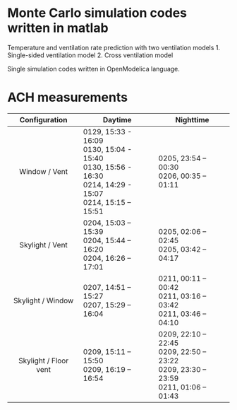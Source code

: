 # Monte Carlo simulation codes written in matlab
Temperature and ventilation rate prediction with two ventilation models
    1. Single-sided ventilation model
    2. Cross ventilation model

Single simulation codes written in OpenModelica language.



# ACH measurements
| Configuration         | Daytime             | Nighttime           |
|:---------------------:|---------------------|---------------------|
| Window / Vent         | 0129, 15:33 - 16:09 <br> 0130, 15:04 - 15:40<br> 0130, 15:56 - 16:30 <br> 0214, 14:29 - 15:07<br> 0214, 15:15 – 15:51 | 0205, 23:54 – 00:30 <br> 0206, 00:35 – 01:11 |
| Skylight / Vent       | 0204, 15:03 – 15:39 <br> 0204, 15:44 – 16:20 <br> 0204, 16:26 – 17:01 | 0205, 02:06 – 02:45 <br> 0205, 03:42 – 04:17 |
| Skylight / Window     | 0207, 14:51 – 15:27 <br> 0207, 15:29 – 16:04 | 0211, 00:11 – 00:42 <br> 0211, 03:16 – 03:42 <br>  0211, 03:46 – 04:10 |
| Skylight / Floor vent | 0209, 15:11 – 15:50 <br> 0209, 16:19 – 16:54 | 0209, 22:10 – 22:45 <br> 0209, 22:50 – 23:22 <br> 0209, 23:30 – 23:59 <br> 0211, 01:06 – 01:43 |


